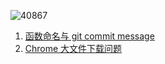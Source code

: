 ![40867](https://user-images.githubusercontent.com/14243932/83179264-5abecd00-a154-11ea-8348-27450ef9ac82.png)


1. [函数命名与 git commit message](https://github.com/gy134340/blog/issues/3)
2. [Chrome 大文件下载问题](https://github.com/gy134340/blog/issues/4)

